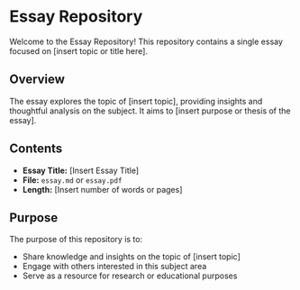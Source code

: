# Essay Repository

Welcome to the Essay Repository! This repository contains a single essay focused on [insert topic or title here].

## Overview

The essay explores the topic of [insert topic], providing insights and thoughtful analysis on the subject. It aims to [insert purpose or thesis of the essay].

## Contents

- **Essay Title:** [Insert Essay Title]
- **File:** `essay.md` or `essay.pdf`
- **Length:** [Insert number of words or pages]

## Purpose

The purpose of this repository is to:

- Share knowledge and insights on the topic of [insert topic]
- Engage with others interested in this subject area
- Serve as a resource for research or educational purposes

